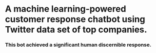 # A machine learning-powered customer response chatbot using Twitter data set of top companies.
### This bot achieved a significant human discernible response.

